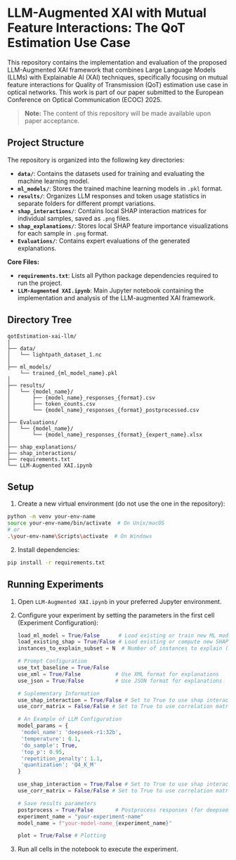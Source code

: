 # LLM-Augmented XAI with Mutual Feature Interactions: The QoT Estimation Use Case

This repository contains the implementation and evaluation of the proposed LLM-Augmented XAI framework that combines Large Language Models (LLMs) with Explainable AI (XAI) techniques, specifically focusing on mutual feature interactions for Quality of Transmission (QoT) estimation use case in optical networks. This work is part of our paper submitted to the European Conference on Optical Communication (ECOC) 2025.

> **Note:** The content of this repository will be made available upon paper acceptance.

## Project Structure

The repository is organized into the following key directories:

- **`data/`**: Contains the datasets used for training and evaluating the machine learning model.
- **`ml_models/`**: Stores the trained machine learning models in `.pkl` format.
- **`results/`**: Organizes LLM responses and token usage statistics in separate folders for different prompt variations.
- **`shap_interactions/`**: Contains local SHAP interaction matrices for individual samples, saved as `.png` files.
- **`shap_explanations/`**: Stores local SHAP feature importance visualizations for each sample in `.png` format.
- **`Evaluations/`**: Contains expert evaluations of the generated explanations.

**Core Files:**
- **`requirements.txt`**: Lists all Python package dependencies required to run the project.
- **`LLM-Augmented XAI.ipynb`**: Main Jupyter notebook containing the implementation and analysis of the LLM-augmented XAI framework.

## Directory Tree

```
qotEstimation-xai-llm/
│
├── data/                      
│   └── lightpath_dataset_1.nc 
│
├── ml_models/ 
    └── trained_{ml_model_name}.pkl 
│                
├── results/                   
│   └── {model_name}/         
│       ├── {model_name}_responses_{format}.csv
│       ├── token_counts.csv
│       └── {model_name}_responses_{format}_postprocessed.csv
│
├── Evaluations/              
│   └── {model_name}/        
│       └── {model_name}_responses_{format}_{expert_name}.xlsx
│
├── shap_explanations/        
├── shap_interactions/        
├── requirements.txt          
└── LLM-Augmented XAI.ipynb  
```

## Setup

1. Create a new virtual environment (do not use the one in the repository):
```bash
python -m venv your-env-name
source your-env-name/bin/activate  # On Unix/macOS
# or
.\your-env-name\Scripts\activate  # On Windows
```

2. Install dependencies:
```bash
pip install -r requirements.txt
```

## Running Experiments

1. Open `LLM-Augmented XAI.ipynb` in your preferred Jupyter environment.

2. Configure your experiment by setting the parameters in the first cell (Experiment Configuration):
   ```python
   load_ml_model = True/False      # Load existing or train new ML model
   load_existing_shap = True/False # Load existing or compute new SHAP values
   instances_to_explain_subset = N  # Number of instances to explain (max 40)
   
   # Prompt Configuration
   use_txt_baseline = True/False
   use_xml = True/False           # Use XML format for explanations
   use_json = True/False          # Use JSON format for explanations

   # Suplementary Information
   use_shap_interaction = True/False # Set to True to use shap interaction in the prompt, False to not use it
   use_corr_matrix = False/False # Set to True to use correlation matrix in the prompt, False to not use it
   
   # An Example of LLM Configuration
   model_params = {
    'model_name': 'deepseek-r1:32b',
    'temperature': 0.1,
    'do_sample': True,
    'top_p': 0.95,
    'repetition_penalty': 1.1,
    'quantization': 'Q4_K_M'
   }

   use_shap_interaction = True/False # Set to True to use shap interaction in the prompt, False to not use it
   use_corr_matrix = False/False # Set to True to use correlation matrix in the prompt, False to not use it
   
   # Save results parameters
   postprocess = True/False       # Postprocess responses (for deepseek models)
   experiment_name = "your-experiment-name"
   model_name = f"your-model-name_{experiment_name}"

   plot = True/False # Plotting
   ```

3. Run all cells in the notebook to execute the experiment.
